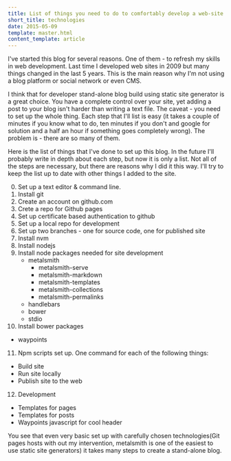 ```yaml
---
title: List of things you need to do to comfortably develop a web-site
short_title: technologies
date: 2015-05-09
template: master.html
content_template: article
---
```


I've started this blog for several reasons. One of them - to refresh my skills in web development. Last time I developed web sites in 2009 
but many things changed in the last 5 years. This is the main reason why I'm not using a blog platform or social network or even CMS. 


I think that for developer stand-alone blog build using static site generator is a great choice. You have a complete control over your site,
yet adding a post to your blog isn't harder than writing a text file. The caveat - you need to set up the whole thing. Each step 
that I'll list is easy (it takes a couple of minutes if you know what to do, ten minutes if you don't and google for solution and a half an hour if something goes
completely wrong). The problem is - there are so many of them.


Here is the list of things that I've done to set up this blog. In the future I'll probably write in depth about each step, but now it is only a list. Not all
of the steps are necessary, but there are reasons why I did it this way. I'll try to keep the list up to date with other things I added to the site. 


0. Set up a text editor & command line.
1. Install git
2. Create an account on github.com
3. Crete a repo for Github pages
4. Set up certificate based authentication to github
5. Set up a local repo for development
6. Set up two branches - one for source code, one for published site
7. Install nvm 
8. Install nodejs
9. Install node packages needed for site development 
   - metalsmith
      - metalsmith-serve
      - metalsmith-markdown
      - metalsmith-templates
      - metalsmith-collections
      - metalsmith-permalinks 
   - handlebars
   - bower
   - stdio
10. Install bower packages
   - waypoints
11. Npm scripts set up. One command for each of the following things:
   - Build site
   - Run site locally
   - Publish site to the web
12. Development
   - Templates for pages
   - Templates for posts
   - Waypoints javascript for cool header
   
 You see that even very basic set up with carefully chosen technologies(Git pages hosts with out my intervention, metalsmith is one of the easiest to use static site
 generators) it takes many steps to create a stand-alone blog. 
   